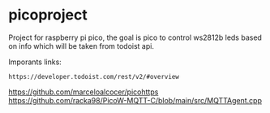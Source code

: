 # picoproject

Project for raspberry pi pico, the goal is pico to control ws2812b leds based on info which will be taken from todoist api.


Imporants links: 

	https://developer.todoist.com/rest/v2/#overview
https://github.com/marceloalcocer/picohttps
https://github.com/racka98/PicoW-MQTT-C/blob/main/src/MQTTAgent.cpp
